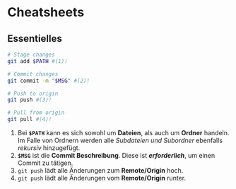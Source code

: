 # Cheatsheets

## Essentielles

```bash title="bash/console"
# Stage changes
git add $PATH #(1)!

# Commit changes
git commit -m "$MSG" #(2)!

# Push to origin
git push #(3)!

# Pull from origin
git pull #(4)!
```

1. Bei **`$PATH`** kann es sich sowohl um **Dateien**, als auch um **Ordner** handeln. Im Falle von Ordnern werden alle *Subdateien und Subordner* ebenfalls *rekursiv* hinzugefügt.
2. **`$MSG`** ist die **Commit Beschreibung**. Diese ist ***erforderlich***, um einen Commit zu tätigen.
3. `git push` lädt alle Änderungen zum **Remote/Origin** hoch.
4. `git push` lädt alle Änderungen vom **Remote/Origin** runter.
